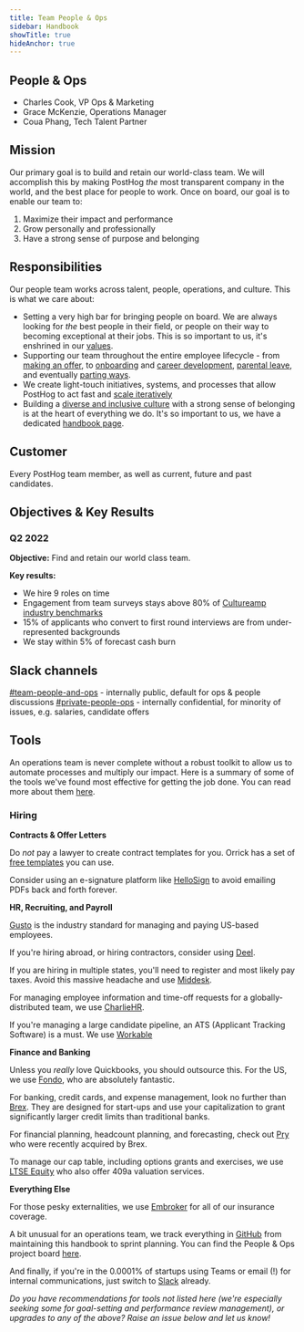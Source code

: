 ```yaml
---
title: Team People & Ops
sidebar: Handbook
showTitle: true
hideAnchor: true
---
```


## People & Ops

- Charles Cook, VP Ops & Marketing
- Grace McKenzie, Operations Manager
- Coua Phang, Tech Talent Partner

## Mission

Our primary goal is to build and retain our world-class team. We will accomplish this by making PostHog _the_ most transparent company in the world, and the best place for people to work. Once on board, our goal is to enable our team to: 

1. Maximize their impact and performance
2. Grow personally and professionally
3. Have a strong sense of purpose and belonging

## Responsibilities

Our people team works across talent, people, operations, and culture. This is what we care about:

- Setting a very high bar for bringing people on board. We are always looking for _the_ best people in their field, or people on their way to becoming exceptional at their jobs. This is so important to us, it's enshrined in our [values](https://posthog.com/handbook/company/values#talent-compounds).
- Supporting our team throughout the entire employee lifecycle - from [making an offer](https://posthog.com/handbook/people/compensation), to [onboarding](https://posthog.com/handbook/people/onboarding) and [career development](https://posthog.com/handbook/people/feedback), [parental leave](https://posthog.com/handbook/people/time-off), and eventually [parting ways](https://posthog.com/handbook/people/compensation). 
- We create light-touch initiatives, systems, and processes that allow PostHog to act fast and [scale iteratively](/handbook/company/culture#iteration) 
- Building a [diverse and inclusive culture](/handbook/company/diversity) with a strong sense of belonging is at the heart of everything we do. It's so important to us, we have a dedicated [handbook page](https://posthog.com/handbook/company/diversity).

## Customer

Every PostHog team member, as well as current, future and past candidates. 

## Objectives & Key Results

### Q2 2022

**Objective:** Find and retain our world class team.

**Key results:**
- We hire 9 roles on time
- Engagement from team surveys stays above 80% of [Cultureamp industry benchmarks](https://www.cultureamp.com/science/insights/bay-area)
- 15% of applicants who convert to first round interviews are from under-represented backgrounds
- We stay within 5% of forecast cash burn

## Slack channels

[#team-people-and-ops](https://posthog.slack.com/messages/team-people-and-ops) - internally public, default for ops & people discussions
[#private-people-ops](https://posthog.slack.com/messages/private-people-ops) - internally confidential, for minority of issues, e.g. salaries, candidate offers

## Tools

An operations team is never complete without a robust toolkit to allow us to automate processes and multiply our impact. Here is a summary of some of the tools we've found most effective for getting the job done. You can read more about them [here](https://posthog.com/blog/startup-ops-toolkit).

### Hiring

**Contracts & Offer Letters**

Do _not_ pay a lawyer to create contract templates for you. Orrick has a set of [free templates](https://www.orrick.com/en/Total-Access/Tool-Kit/Start-Up-Forms/Employment-and-Consultant) you can use.

Consider using an e-signature platform like [HelloSign](https://hellosign.com/) to avoid emailing PDFs back and forth forever.

**HR, Recruiting, and Payroll**

[Gusto](https://www.gusto.com/) is the industry standard for managing and paying US-based employees.

If you're hiring abroad, or hiring contractors, consider using [Deel](https://www.letsdeel.com/).

If you are hiring in multiple states, you'll need to register and most likely pay taxes. Avoid this massive headache and use [Middesk](https://www.middesk.com/).

For managing employee information and time-off requests for a globally-distributed team, we use [CharlieHR](https://www.charliehr.com/).

If you're managing a large candidate pipeline, an ATS (Applicant Tracking Software) is a must. We use [Workable](https://www.workable.com)

**Finance and Banking**

Unless you _really_ love Quickbooks, you should outsource this. For the US, we use [Fondo](https://www.tryfondo.com/), who are absolutely fantastic.

For banking, credit cards, and expense management, look no further than [Brex](https://www.brex.com/). They are designed for start-ups and use your capitalization to grant significantly larger credit limits than traditional banks.

For financial planning, headcount planning, and forecasting, check out [Pry](http://pry.co/) who were recently acquired by Brex.

To manage our cap table, including options grants and exercises, we use [LTSE Equity](https://equity.ltse.com/) who also offer 409a valuation services.

**Everything Else**

For those pesky externalities, we use [Embroker](https://www.embroker.com/) for all of our insurance coverage.

A bit unusual for an operations team, we track everything in [GitHub](https://github.com/) from maintaining this handbook to sprint planning. You can find the People & Ops project board [here](https://github.com/orgs/PostHog/projects/2?fullscreen=true). 

And finally, if you're in the 0.0001% of startups using Teams or email (!) for internal communications, just switch to [Slack](https://slack.com/) already.

_Do you have recommendations for tools not listed here (we're especially seeking some for goal-setting and performance review management), or upgrades to any of the above? Raise an issue below and let us know!_




